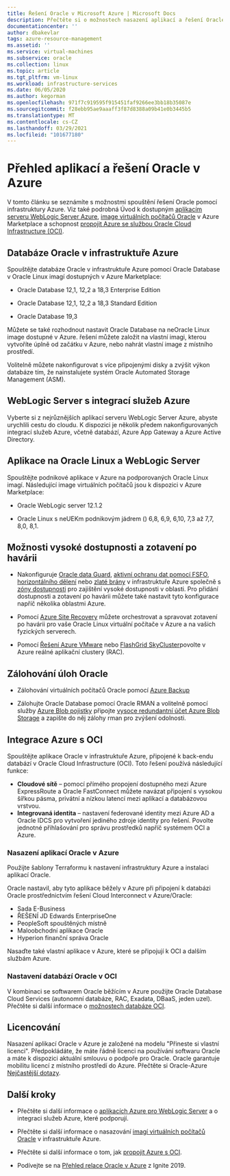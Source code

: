 ```yaml
---
title: Řešení Oracle v Microsoft Azure | Microsoft Docs
description: Přečtěte si o možnostech nasazení aplikací a řešení Oracle na Microsoft Azure, včetně spuštění výhradně v infrastruktuře Azure nebo při použití připojení mezi cloudy pomocí Oracle cloudové infrastruktury (OCI).
documentationcenter: ''
author: dbakevlar
tags: azure-resource-management
ms.assetid: ''
ms.service: virtual-machines
ms.subservice: oracle
ms.collection: linux
ms.topic: article
ms.tgt_pltfrm: vm-linux
ms.workload: infrastructure-services
ms.date: 06/05/2020
ms.author: kegorman
ms.openlocfilehash: 971f7c919595f915451faf9266ee3bb18b35087e
ms.sourcegitcommit: f28ebb95ae9aaaff3f87d8388a09b41e0b3445b5
ms.translationtype: MT
ms.contentlocale: cs-CZ
ms.lasthandoff: 03/29/2021
ms.locfileid: "101677180"
---
```

# <a name="overview-of-oracle-applications-and-solutions-on-azure"></a>Přehled aplikací a řešení Oracle v Azure

V tomto článku se seznámíte s možnostmi spouštění řešení Oracle pomocí infrastruktury Azure. Viz také podrobná Úvod k dostupným [aplikacím serveru WebLogic Server Azure](oracle-weblogic.md), [image virtuálních počítačů Oracle](oracle-vm-solutions.md) v Azure Marketplace a schopnost [propojit Azure se službou Oracle Cloud Infrastructure (OCI)](oracle-oci-overview.md).

## <a name="oracle-databases-on-azure-infrastructure"></a>Databáze Oracle v infrastruktuře Azure

Spouštějte databáze Oracle v infrastruktuře Azure pomocí Oracle Database v Oracle Linux imagí dostupných v Azure Marketplace:

* Oracle Database 12,1, 12,2 a 18,3 Enterprise Edition 

* Oracle Database 12,1, 12,2 a 18,3 Standard Edition

* Oracle Database 19,3

Můžete se také rozhodnout nastavit Oracle Database na neOracle Linux image dostupné v Azure. řešení můžete založit na vlastní imagi, kterou vytvoříte úplně od začátku v Azure, nebo nahrát vlastní image z místního prostředí.

Volitelně můžete nakonfigurovat s více připojenými disky a zvýšit výkon databáze tím, že nainstalujete systém Oracle Automated Storage Management (ASM).

## <a name="weblogic-server-with-azure-service-integrations"></a>WebLogic Server s integrací služeb Azure

Vyberte si z nejrůznějších aplikací serveru WebLogic Server Azure, abyste urychlili cestu do cloudu.  K dispozici je několik předem nakonfigurovaných integrací služeb Azure, včetně databází, Azure App Gateway a Azure Active Directory.

## <a name="applications-on-oracle-linux-and-weblogic-server"></a>Aplikace na Oracle Linux a WebLogic Server

Spouštějte podnikové aplikace v Azure na podporovaných Oracle Linux imagí. Následující image virtuálních počítačů jsou k dispozici v Azure Marketplace:

* Oracle WebLogic server 12.1.2

* Oracle Linux s neUEKm podnikovým jádrem () 6,8, 6,9, 6,10, 7,3 až 7,7, 8,0, 8,1. 

## <a name="high-availability-and-disaster-recovery-options"></a>Možnosti vysoké dostupnosti a zotavení po havárii

* Nakonfiguruje [Oracle data Guard](https://docs.oracle.com/cd/B19306_01/server.102/b14239/concepts.htm#g1049956), [aktivní ochranu dat pomocí FSFO](https://docs.oracle.com/en/database/oracle/oracle-database/12.2/dgbkr/index.html), [horizontálního dělení](https://docs.oracle.com/en/database/oracle/oracle-database/12.2/admin/sharding-overview.html) nebo [zlaté brány](https://www.oracle.com/middleware/technologies/goldengate.html) v infrastruktuře Azure společně s [zóny dostupnosti](../../../availability-zones/az-overview.md) pro zajištění vysoké dostupnosti v oblasti. Pro přidání dostupnosti a zotavení po havárii můžete také nastavit tyto konfigurace napříč několika oblastmi Azure.

* Pomocí [Azure Site Recovery](../../../site-recovery/site-recovery-overview.md) můžete orchestrovat a spravovat zotavení po havárii pro vaše Oracle Linux virtuální počítače v Azure a na vašich fyzických serverech. 

* Pomocí [Řešení Azure VMware](../../../vmware-cloudsimple/oracle-real-application-clusters.md) nebo [FlashGrid SkyCluster](https://www.flashgrid.io/oracle-rac-in-azure/)povolte v Azure reálné aplikační clustery (RAC).

## <a name="backup-oracle-workloads"></a>Zálohování úloh Oracle

* Zálohování virtuálních počítačů Oracle pomocí [Azure Backup](../../../backup/backup-overview.md)

* Zálohujte Oracle Database pomocí Oracle RMAN a volitelně pomocí služby [Azure Blob pojistky](../../../storage/blobs/storage-how-to-mount-container-linux.md) připojte [vysoce redundantní účet Azure Blob Storage](../../../storage/common/storage-redundancy.md) a zapište do něj zálohy rman pro zvýšení odolnosti.

## <a name="integration-of-azure-with-oci"></a>Integrace Azure s OCI

Spouštějte aplikace Oracle v infrastruktuře Azure, připojené k back-endu databází v Oracle Cloud Infrastructure (OCI). Toto řešení používá následující funkce: 

* **Cloudové sítě** – pomocí přímého propojení dostupného mezi Azure ExpressRoute a Oracle FastConnect můžete navázat připojení s vysokou šířkou pásma, privátní a nízkou latencí mezi aplikací a databázovou vrstvou.
* **Integrovaná identita** – nastavení federované identity mezi Azure AD a Oracle IDCS pro vytvoření jediného zdroje identity pro řešení. Povolte jednotné přihlašování pro správu prostředků napříč systémem OCI a Azure.

### <a name="deploy-oracle-applications-on-azure"></a>Nasazení aplikací Oracle v Azure

Použijte šablony Terraformu k nastavení infrastruktury Azure a instalaci aplikací Oracle. 

Oracle nastavil, aby tyto aplikace běžely v Azure při připojení k databázi Oracle prostřednictvím řešení Cloud Interconnect v Azure/Oracle:

* Sada E-Business
* ŘEŠENÍ JD Edwards EnterpriseOne
* PeopleSoft spouštěných místně
* Maloobchodní aplikace Oracle
* Hyperion finanční správa Oracle

Nasaďte také vlastní aplikace v Azure, které se připojují k OCI a dalším službám Azure.

### <a name="set-up-oracle-databases-in-oci"></a>Nastavení databází Oracle v OCI

V kombinaci se softwarem Oracle běžícím v Azure použijte Oracle Database Cloud Services (autonomní databáze, RAC, Exadata, DBaaS, jeden uzel). Přečtěte si další informace o [možnostech databáze OCI](https://docs.cloud.oracle.com/iaas/Content/Database/Concepts/databaseoverview.htm). 
 

## <a name="licensing"></a>Licencování

Nasazení aplikací Oracle v Azure je založené na modelu "Přineste si vlastní licenci". Předpokládáte, že máte řádně licenci na používání softwaru Oracle a máte k dispozici aktuální smlouvu o podpoře pro Oracle. Oracle garantuje mobilitu licencí z místního prostředí do Azure. Přečtěte si Oracle-Azure [Nejčastější dotazy](https://www.oracle.com/cloud/technologies/oracle-azure-faq.html).

## <a name="next-steps"></a>Další kroky

* Přečtěte si další informace o [aplikacích Azure pro WebLogic Server](oracle-weblogic.md) a o integraci služeb Azure, které podporují.

* Přečtěte si další informace o nasazování [imagí virtuálních počítačů Oracle](oracle-vm-solutions.md) v infrastruktuře Azure.

* Přečtěte si další informace o tom, jak [propojit Azure s OCI](oracle-oci-overview.md).

* Podívejte se na [Přehled relace Oracle v Azure](https://www.pluralsight.com/courses/microsoft-ignite-session-57) z Ignite 2019. 
